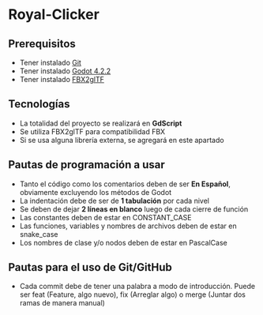 # Royal-Clicker

## Prerequisitos

* Tener instalado [Git](https://git-scm.com/downloads)
* Tener instalado [Godot 4.2.2](https://godotengine.org/download/archive/4.2.2-stable/)
* Tener instalado [FBX2glTF](https://godotengine.org/fbx-import/)

## Tecnologías

* La totalidad del proyecto se realizará en **GdScript**
* Se utiliza FBX2glTF para compatibilidad FBX
* Si se usa alguna librería externa, se agregará en este apartado

## Pautas de programación a usar

* Tanto el código como los comentarios deben de ser **En Español**, obviamente excluyendo los métodos de Godot
* La indentación debe de ser de **1 tabulación** por cada nivel
* Se deben de dejar **2 líneas en blanco** luego de cada cierre de función
* Las constantes deben de estar en CONSTANT_CASE
* Las funciones, variables y nombres de archivos deben de estar en snake_case
* Los nombres de clase y/o nodos deben de estar en PascalCase

## Pautas para el uso de Git/GitHub

 * Cada commit debe de tener una palabra a modo de introducción. Puede ser feat (Feature, algo nuevo), fix (Arreglar algo) o merge (Juntar dos ramas de manera manual)
